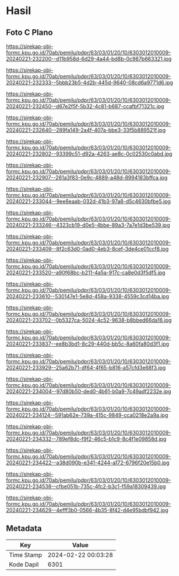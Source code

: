 # Hasil

## Foto C Plano

https://sirekap-obj-formc.kpu.go.id/70ab/pemilu/pdpr/63/03/01/20/10/6303012010009-20240221-232200--d11b958d-6d29-4a44-bd8b-0c987b663321.jpg

https://sirekap-obj-formc.kpu.go.id/70ab/pemilu/pdpr/63/03/01/20/10/6303012010009-20240221-232333--5bbb23b5-4d2b-445d-9640-08cd6a9771d6.jpg

https://sirekap-obj-formc.kpu.go.id/70ab/pemilu/pdpr/63/03/01/20/10/6303012010009-20240221-232450--d67e2f5f-5b32-4c81-b687-ccafbf71321c.jpg

https://sirekap-obj-formc.kpu.go.id/70ab/pemilu/pdpr/63/03/01/20/10/6303012010009-20240221-232640--289fa149-2a4f-407a-bbe3-33f5b889521f.jpg

https://sirekap-obj-formc.kpu.go.id/70ab/pemilu/pdpr/63/03/01/20/10/6303012010009-20240221-232802--93399c51-d92a-4263-ae8c-0c02530c0abd.jpg

https://sirekap-obj-formc.kpu.go.id/70ab/pemilu/pdpr/63/03/01/20/10/6303012010009-20240221-232907--261a3f83-0e9c-4889-a48d-8994183bffca.jpg

https://sirekap-obj-formc.kpu.go.id/70ab/pemilu/pdpr/63/03/01/20/10/6303012010009-20240221-233044--9ee6eaab-032d-41b3-97a8-d5c4630bfbe5.jpg

https://sirekap-obj-formc.kpu.go.id/70ab/pemilu/pdpr/63/03/01/20/10/6303012010009-20240221-233246--4323cb19-d0e5-4bbe-89a3-7a7e1d3be539.jpg

https://sirekap-obj-formc.kpu.go.id/70ab/pemilu/pdpr/63/03/01/20/10/6303012010009-20240221-233409--8f2c63d0-0ad0-4eb3-8cef-3de4ce01ccf8.jpg

https://sirekap-obj-formc.kpu.go.id/70ab/pemilu/pdpr/63/03/01/20/10/6303012010009-20240221-233520--a90f68bc-b211-4a5a-917c-ca8e0d3f5df5.jpg

https://sirekap-obj-formc.kpu.go.id/70ab/pemilu/pdpr/63/03/01/20/10/6303012010009-20240221-233610--530147e1-5e8d-458a-9338-4559c3cd14ba.jpg

https://sirekap-obj-formc.kpu.go.id/70ab/pemilu/pdpr/63/03/01/20/10/6303012010009-20240221-233702--0b5327ca-5024-4c52-9638-b8bbed66da16.jpg

https://sirekap-obj-formc.kpu.go.id/70ab/pemilu/pdpr/63/03/01/20/10/6303012010009-20240221-233837--ee8b3bd1-8c29-440d-bb5c-8a60fa80d3f1.jpg

https://sirekap-obj-formc.kpu.go.id/70ab/pemilu/pdpr/63/03/01/20/10/6303012010009-20240221-233929--25a62b71-df64-4f65-b816-a57cfd3e68f3.jpg

https://sirekap-obj-formc.kpu.go.id/70ab/pemilu/pdpr/63/03/01/20/10/6303012010009-20240221-234004--97d80b50-ded0-4b61-b0a9-7c49adf2232e.jpg

https://sirekap-obj-formc.kpu.go.id/70ab/pemilu/pdpr/63/03/01/20/10/6303012010009-20240221-234124--591ab62e-739a-415c-9849-cca0218e2a9a.jpg

https://sirekap-obj-formc.kpu.go.id/70ab/pemilu/pdpr/63/03/01/20/10/6303012010009-20240221-234332--789ef8dc-f9f2-46c5-b1c9-8c4f1e09858d.jpg

https://sirekap-obj-formc.kpu.go.id/70ab/pemilu/pdpr/63/03/01/20/10/6303012010009-20240221-234422--a38d090b-e341-4244-a172-6796f20e15b0.jpg

https://sirekap-obj-formc.kpu.go.id/70ab/pemilu/pdpr/63/03/01/20/10/6303012010009-20240221-234538--cfbe051b-735c-4fc2-b3c1-f59a18309439.jpg

https://sirekap-obj-formc.kpu.go.id/70ab/pemilu/pdpr/63/03/01/20/10/6303012010009-20240221-234629--4efff3b0-0566-4b35-8f42-d4e95bdbf942.jpg


## Metadata

| Key        | Value               |
| ---------- | ------------------- |
| Time Stamp | 2024-02-22 00:03:28 |
| Kode Dapil | 6301                |



